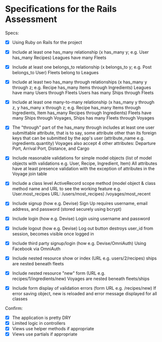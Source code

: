 # Specifications for the Rails Assessment

Specs:
- [X] Using Ruby on Rails for the project
- [X] Include at least one has_many relationship (x has_many y; e.g. User has_many Recipes)
    Leagues have many Fleets

- [X] Include at least one belongs_to relationship (x belongs_to y; e.g. Post belongs_to User)
    Fleets belong to Leagues

- [X] Include at least two has_many through relationships (x has_many y through z; e.g. Recipe has_many Items through Ingredients)
    Leagues have many Users through Fleets
    Users has many Ships through Fleets

- [X] Include at least one many-to-many relationship (x has_many y through z, y has_many x through z; e.g. Recipe has_many Items through Ingredients, Item has_many Recipes through Ingredients)
    Fleets have many Ships through Voyages, Ships has many Fleets through Voyages

- [X] The "through" part of the has_many through includes at least one user submittable attribute, that is to say, some attribute other than its foreign keys that can be submitted by the app's user (attribute_name e.g. ingredients.quantity)
    Voyages also accept 4 other attributes: Departure Port, Arrival Port, Distance, and Cargo

- [X] Include reasonable validations for simple model objects (list of model objects with validations e.g. User, Recipe, Ingredient, Item)
    All attributes have at least presence validation with the exception of attributes in the Voyage join table

- [X] Include a class level ActiveRecord scope method (model object & class method name and URL to see the working feature e.g. User.most_recipes URL: /users/most_recipes)
  /voyages/most_recent

- [X] Include signup (how e.g. Devise)
  Sign Up requires username, email address, and password (stored securely using bcrypt)

- [X] Include login (how e.g. Devise)
  Login using username and password

- [X] Include logout (how e.g. Devise)
  Log out button destroys user_id from session, becomes visible once logged in

- [X] Include third party signup/login (how e.g. Devise/OmniAuth)
  Using Facebook via OmniAuth

- [X] Include nested resource show or index (URL e.g. users/2/recipes)
  ships are nested beneath fleets

- [X] Include nested resource "new" form (URL e.g. recipes/1/ingredients/new)
  Voyages are nested beneath fleets/ships

- [X] Include form display of validation errors (form URL e.g. /recipes/new)
  If error saving object, new is reloaded and error message displayed for all classes

Confirm:
- [X] The application is pretty DRY
- [X] Limited logic in controllers
- [X] Views use helper methods if appropriate
- [X] Views use partials if appropriate
